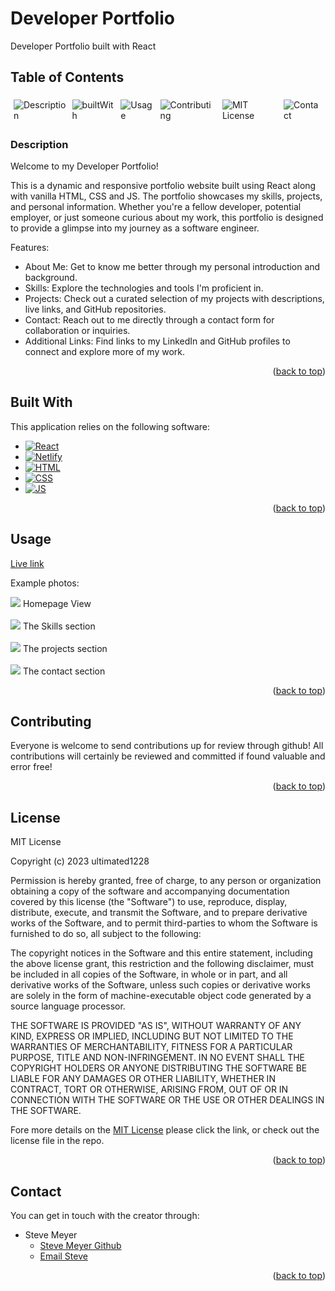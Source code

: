 
  <p id="back_to_top"></p>
  
# Developer Portfolio
Developer Portfolio built with React

  ## Table of Contents

  <div style="display: flex;">
  <a href="#description" style="text-decoration: none; margin: 5px;">
    <img src="https://img.shields.io/badge/Description-37a779?style=for-the-badge" alt="Description" />
  </a>
  <a href="#built-with" style="text-decoration: none; margin: 5px;">
    <img src="https://img.shields.io/badge/Built With-37a779?style=for-the-badge" alt="builtWith" />
  </a>
  <a href="#usage" style="text-decoration: none; margin: 5px;">
    <img src="https://img.shields.io/badge/Usage-37a779?style=for-the-badge" alt="Usage" />
  </a>
  <a href="#contributing" style="text-decoration: none; margin: 5px;">
    <img src="https://img.shields.io/badge/Contributing-37a779?style=for-the-badge" alt="Contributing" />
  </a>
  <a href="#license" style="text-decoration: none; margin: 5px; height: 20px;">
    <img src="https://img.shields.io/badge/License-MIT-yellow.svg" alt="MIT License" alt="License" />
  </a>
  <a href="#contact" style="text-decoration: none; margin: 5px;">
    <img src="https://img.shields.io/badge/Contact-37a779?style=for-the-badge" alt="Contact" />
  </a>
</div>

### Description

Welcome to my Developer Portfolio!

This is a dynamic and responsive portfolio website built using React along with vanilla HTML, CSS and JS. The portfolio showcases my skills, projects, and personal information. Whether you're a fellow developer, potential employer, or just someone curious about my work, this portfolio is designed to provide a glimpse into my journey as a software engineer.

Features:
- About Me: Get to know me better through my personal introduction and background.
- Skills: Explore the technologies and tools I'm proficient in.
- Projects: Check out a curated selection of my projects with descriptions, live links, and GitHub repositories.
- Contact: Reach out to me directly through a contact form for collaboration or inquiries.
- Additional Links: Find links to my LinkedIn and GitHub profiles to connect and explore more of my work.

<p align="right">(<a href="#back_to_top">back to top</a>)</p>

## Built With
This application relies on the following software:

* [![React][React]][React-url]
* [![Netlify][Netlify]][Netlify-url]
* [![HTML][HTML]][HTML-url]
* [![CSS][CSS]][CSS-url]
* [![JS][JS]][JS-url]

<p align="right">(<a href="#back_to_top">back to top</a>)</p>

## Usage

[Live link](https://thunderous-souffle-b517bd.netlify.app/)

Example photos:  

<img src="./assets/main.png">  
Homepage View
<br><br>

<img src="./assets/whatido.png">  
The Skills section
<br><br>
<img src="./assets/projects.png">  
The projects section  
<br><br>
<img src="./assets/contact.png">  
The contact section  

<br>  
  


<p align="right">(<a href="#back_to_top">back to top</a>)</p>

## Contributing
Everyone is welcome to send contributions up for review through github!  All contributions will certainly be reviewed and committed if found valuable and error free!

<p align="right">(<a href="#back_to_top">back to top</a>)</p>

## License
MIT License

Copyright (c) 2023 ultimated1228

Permission is hereby granted, free of charge, to any person or organization
obtaining a copy of the software and accompanying documentation covered by
this license (the "Software") to use, reproduce, display, distribute,
execute, and transmit the Software, and to prepare derivative works of the
Software, and to permit third-parties to whom the Software is furnished to
do so, all subject to the following:

The copyright notices in the Software and this entire statement, including
the above license grant, this restriction and the following disclaimer,
must be included in all copies of the Software, in whole or in part, and
all derivative works of the Software, unless such copies or derivative
works are solely in the form of machine-executable object code generated by
a source language processor.

THE SOFTWARE IS PROVIDED "AS IS", WITHOUT WARRANTY OF ANY KIND, EXPRESS OR
IMPLIED, INCLUDING BUT NOT LIMITED TO THE WARRANTIES OF MERCHANTABILITY,
FITNESS FOR A PARTICULAR PURPOSE, TITLE AND NON-INFRINGEMENT. IN NO EVENT
SHALL THE COPYRIGHT HOLDERS OR ANYONE DISTRIBUTING THE SOFTWARE BE LIABLE
FOR ANY DAMAGES OR OTHER LIABILITY, WHETHER IN CONTRACT, TORT OR OTHERWISE,
ARISING FROM, OUT OF OR IN CONNECTION WITH THE SOFTWARE OR THE USE OR OTHER
DEALINGS IN THE SOFTWARE.



Fore more details on the [MIT License](https://opensource.org/licenses/MIT) please click the link, or check out the license file in the repo.

<p align="right">(<a href="#back_to_top">back to top</a>)</p>

## Contact
You can get in touch with the creator through:

* Steve Meyer
    * [Steve Meyer Github](https://github.com/ultimated1228)
    * [Email Steve](mailto:stevenlucasmeyer@gmail.com)


<p align="right">(<a href="#back_to_top">back to top</a>)</p>


[React]: https://img.shields.io/badge/React-20232A?style=for-the-badge&logo=react&logoColor=61DAFB
[React-url]: https://legacy.reactjs.org/docs/getting-started.html
[Netlify]: https://img.shields.io/badge/Netlify-00C7B7?style=for-the-badge&logo=netlify&logoColor=white
[Netlify-url]: https://www.netlify.com/
[HTML]:https://img.shields.io/badge/HTML5-E34F26?style=for-the-badge&logo=html5&logoColor=white
[HTML-url]: https://developer.mozilla.org/en-US/docs/Web/HTML
[CSS]:https://img.shields.io/badge/CSS3-1572B6?style=for-the-badge&logo=css3&logoColor=white
[CSS-url]: https://developer.mozilla.org/en-US/docs/Web/CSS
[JS]:https://img.shields.io/badge/JavaScript-323330?style=for-the-badge&logo=javascript&logoColor=F7DF1E
[JS-url]: https://developer.mozilla.org/en-US/docs/Web/JavaScript


